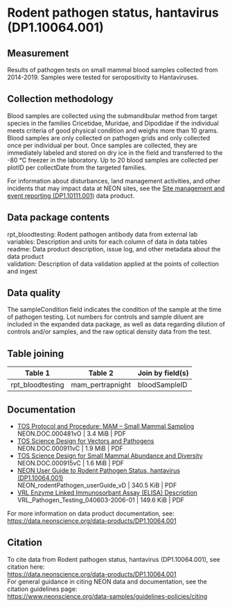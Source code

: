 # Rodent pathogen status, hantavirus (DP1.10064.001)

## Measurement
Results of pathogen tests on small mammal blood samples collected from 2014-2019. Samples were tested for seropositivity to Hantaviruses. 

## Collection methodology
Blood samples are collected using the submandibular method from target species in the families Cricetidae, Muridae, and Dipodidae if the individual meets criteria of good physical condition and weighs more than 10 grams. Blood samples are only collected on pathogen grids and only collected once per individual per bout. Once samples are collected, they are immediately labeled and stored on dry ice in the field and transferred to the -80 °C freezer in the laboratory. Up to 20 blood samples are collected per plotID per collectDate from the targeted families.  

For information about disturbances, land management activities, and other incidents that may impact data at NEON sites, see the [Site management and event reporting (DP1.10111.001)](https://data.neonscience.org/data-products/DP1.10111.001) data product.

## Data package contents
rpt_bloodtesting: Rodent pathogen antibody data from external lab  
variables: Description and units for each column of data in data tables  
readme: Data product description, issue log, and other metadata about the data product  
validation: Description of data validation applied at the points of collection and ingest  

## Data quality
The sampleCondition field indicates the condition of the sample at the time of pathogen testing. Lot numbers for controls and sample diluent are included in the expanded data package, as well as data regarding dilution of controls and/or samples, and the raw optical density data from the test.  

## Table joining
|Table 1|Table 2|Join by field(s)|
|-----------------|----------------|-------------|
rpt_bloodtesting|mam_pertrapnight|bloodSampleID|  

## Documentation
- [TOS Protocol and Procedure: MAM – Small Mammal Sampling](https://data.neonscience.org/api/v0/documents/NEON.DOC.000481vO)  
NEON.DOC.000481vO | 3.4 MiB | PDF  
- [TOS Science Design for Vectors and Pathogens](https://data.neonscience.org/api/v0/documents/NEON.DOC.000911vC)  
NEON.DOC.000911vC | 1.9 MiB | PDF  
- [TOS Science Design for Small Mammal Abundance and Diversity](https://data.neonscience.org/api/v0/documents/NEON.DOC.000915vC)  
NEON.DOC.000915vC | 1.6 MiB | PDF  
- [NEON User Guide to Rodent Pathogen Status, hantavirus (DP1.10064.001)](https://data.neonscience.org/api/v0/documents/NEON_rodentPathogen_userGuide_vD)  
NEON_rodentPathogen_userGuide_vD | 340.5 KiB | PDF  
- [VRL Enzyme Linked Immunosorbant Assay (ELISA) Description](https://data.neonscience.org/api/v0/documents/VRL_Pathogen_Testing_040603-2006-01)  
VRL_Pathogen_Testing_040603-2006-01 | 149.6 KiB | PDF  

For more information on data product documentation, see:  
https://data.neonscience.org/data-products/DP1.10064.001  

## Citation
To cite data from Rodent pathogen status, hantavirus (DP1.10064.001), see citation here:  
https://data.neonscience.org/data-products/DP1.10064.001  
For general guidance in citing NEON data and documentation, see the citation guidelines page:  
https://www.neonscience.org/data-samples/guidelines-policies/citing  
